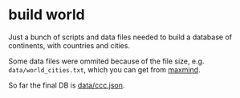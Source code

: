 # build world
Just a bunch of scripts and data files needed to build a database of continents, with countries and cities.

Some data files were ommited because of the file size, e.g. `data/world_cities.txt`, which you can get from [maxmind](https://www.maxmind.com/en/free-world-cities-database").

So far the final DB is [data/ccc.json](https://github.com/rendon/build_world/blob/master/data/ccc.json).
